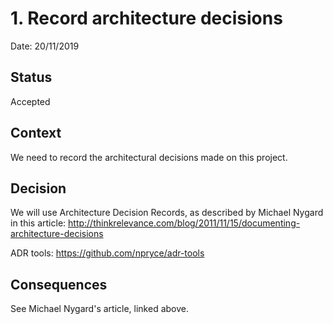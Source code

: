 # 1. Record architecture decisions

Date: 20/11/2019

## Status

Accepted

## Context

We need to record the architectural decisions made on this project.

## Decision

We will use Architecture Decision Records, as described by Michael Nygard in this article: http://thinkrelevance.com/blog/2011/11/15/documenting-architecture-decisions

ADR tools: https://github.com/npryce/adr-tools

## Consequences

See Michael Nygard's article, linked above.
